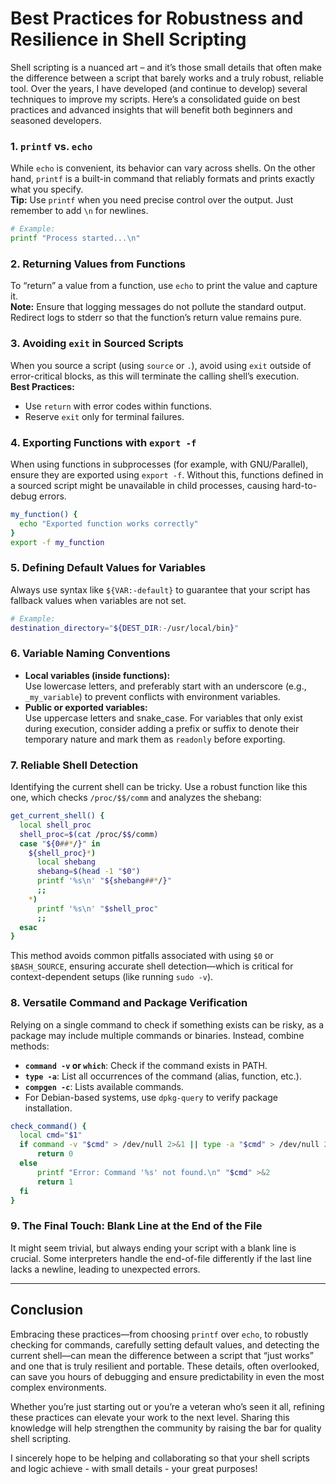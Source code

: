 # Best Practices for Robustness and Resilience in Shell Scripting

Shell scripting is a nuanced art – and it’s those small details that often make the difference between a script that barely works and a truly robust, reliable tool. Over the years, I have developed (and continue to develop) several techniques to improve my scripts. Here’s a consolidated guide on best practices and advanced insights that will benefit both beginners and seasoned developers.

### 1. `printf` vs. `echo`
While `echo` is convenient, its behavior can vary across shells. On the other hand, `printf` is a built-in command that reliably formats and prints exactly what you specify.  
**Tip:** Use `printf` when you need precise control over the output. Just remember to add `\n` for newlines.

```bash
# Example:
printf "Process started...\n"
```

### 2. Returning Values from Functions
To “return” a value from a function, use `echo` to print the value and capture it.  
**Note:** Ensure that logging messages do not pollute the standard output. Redirect logs to stderr so that the function’s return value remains pure.

### 3. Avoiding `exit` in Sourced Scripts
When you source a script (using `source` or `.`), avoid using `exit` outside of error-critical blocks, as this will terminate the calling shell’s execution.  
**Best Practices:**
- Use `return` with error codes within functions.
- Reserve `exit` only for terminal failures.

### 4. Exporting Functions with `export -f`
When using functions in subprocesses (for example, with GNU/Parallel), ensure they are exported using `export -f`. Without this, functions defined in a sourced script might be unavailable in child processes, causing hard-to-debug errors.

```bash
my_function() {
  echo "Exported function works correctly"
}
export -f my_function
```

### 5. Defining Default Values for Variables
Always use syntax like `${VAR:-default}` to guarantee that your script has fallback values when variables are not set.

```bash
# Example:
destination_directory="${DEST_DIR:-/usr/local/bin}"
```

### 6. Variable Naming Conventions
- **Local variables (inside functions):**  
  Use lowercase letters, and preferably start with an underscore (e.g., `_my_variable`) to prevent conflicts with environment variables.
- **Public or exported variables:**  
  Use uppercase letters and snake_case. For variables that only exist during execution, consider adding a prefix or suffix to denote their temporary nature and mark them as `readonly` before exporting.

### 7. Reliable Shell Detection
Identifying the current shell can be tricky. Use a robust function like this one, which checks `/proc/$$/comm` and analyzes the shebang:

```bash
get_current_shell() {
  local shell_proc
  shell_proc=$(cat /proc/$$/comm)
  case "${0##*/}" in
    ${shell_proc}*)
      local shebang
      shebang=$(head -1 "$0")
      printf '%s\n' "${shebang##*/}"
      ;;
    *)
      printf '%s\n' "$shell_proc"
      ;;
  esac
}
```

This method avoids common pitfalls associated with using `$0` or `$BASH_SOURCE`, ensuring accurate shell detection—which is critical for context-dependent setups (like running `sudo -v`).

### 8. Versatile Command and Package Verification
Relying on a single command to check if something exists can be risky, as a package may include multiple commands or binaries. Instead, combine methods:
- **`command -v` or `which`**: Check if the command exists in PATH.
- **`type -a`**: List all occurrences of the command (alias, function, etc.).
- **`compgen -c`**: Lists available commands.
- For Debian-based systems, use `dpkg-query` to verify package installation.

```bash
check_command() {
  local cmd="$1"
  if command -v "$cmd" > /dev/null 2>&1 || type -a "$cmd" > /dev/null 2>&1 || compgen -c "$cmd" > /dev/null 2>&1; then
      return 0
  else
      printf "Error: Command '%s' not found.\n" "$cmd" >&2
      return 1
  fi
}
```

### 9. The Final Touch: Blank Line at the End of the File
It might seem trivial, but always ending your script with a blank line is crucial. Some interpreters handle the end-of-file differently if the last line lacks a newline, leading to unexpected errors.

---

## Conclusion

Embracing these practices—from choosing `printf` over `echo`, to robustly checking for commands, carefully setting default values, and detecting the current shell—can mean the difference between a script that “just works” and one that is truly resilient and portable. These details, often overlooked, can save you hours of debugging and ensure predictability in even the most complex environments.

Whether you’re just starting out or you’re a veteran who’s seen it all, refining these practices can elevate your work to the next level. Sharing this knowledge will help strengthen the community by raising the bar for quality shell scripting.

I sincerely hope to be helping and collaborating so that your shell scripts and logic achieve - with small details - your great purposes!

